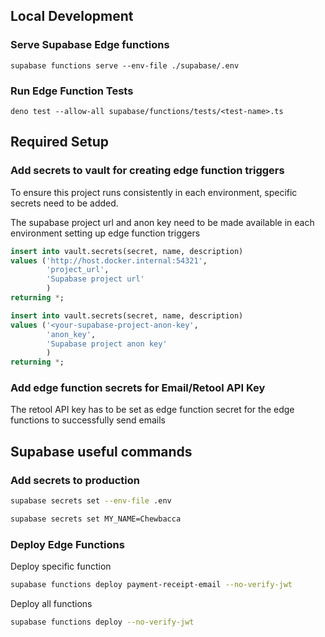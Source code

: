 
## Local Development

### Serve Supabase Edge functions

`supabase functions serve --env-file ./supabase/.env`

### Run Edge Function Tests

`deno test --allow-all supabase/functions/tests/<test-name>.ts`


## Required Setup

### Add secrets to vault for creating edge function triggers
To ensure this project runs consistently in each environment, specific secrets need to be added.

The supabase project url and anon key need to be made available in each environment setting up edge function triggers

```sql
insert into vault.secrets(secret, name, description)
values ('http://host.docker.internal:54321', 
		'project_url', 
		'Supabase project url'
		)
returning *;
```

```sql
insert into vault.secrets(secret, name, description)
values ('<your-supabase-project-anon-key', 
		'anon_key', 
		'Supabase project anon key'
		)
returning *;
```

### Add edge function secrets for Email/Retool API Key

The retool API key has to be set as edge function secret for the edge functions to successfully send emails

## Supabase useful commands
### Add secrets to production

```bash
supabase secrets set --env-file .env
````

```bash
supabase secrets set MY_NAME=Chewbacca
```


### Deploy Edge Functions

Deploy specific function

```bash
supabase functions deploy payment-receipt-email --no-verify-jwt
```

Deploy all functions
```bash
supabase functions deploy --no-verify-jwt
```


